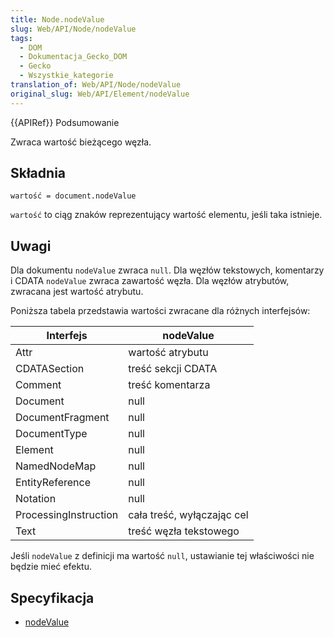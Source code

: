 ```yaml
---
title: Node.nodeValue
slug: Web/API/Node/nodeValue
tags:
  - DOM
  - Dokumentacja_Gecko_DOM
  - Gecko
  - Wszystkie_kategorie
translation_of: Web/API/Node/nodeValue
original_slug: Web/API/Element/nodeValue
---
```

{{APIRef}} Podsumowanie

Zwraca wartość bieżącego węzła.

## Składnia

    wartość = document.nodeValue

`wartość` to ciąg znaków reprezentujący wartość elementu, jeśli taka istnieje.

## Uwagi

Dla dokumentu `nodeValue` zwraca `null`. Dla węzłów tekstowych, komentarzy i CDATA `nodeValue` zwraca zawartość węzła. Dla węzłów atrybutów, zwracana jest wartość atrybutu.

Poniższa tabela przedstawia wartości zwracane dla różnych interfejsów:

| Interfejs             | nodeValue                  |
| --------------------- | -------------------------- |
| Attr                  | wartość atrybutu           |
| CDATASection          | treść sekcji CDATA         |
| Comment               | treść komentarza           |
| Document              | null                       |
| DocumentFragment      | null                       |
| DocumentType          | null                       |
| Element               | null                       |
| NamedNodeMap          | null                       |
| EntityReference       | null                       |
| Notation              | null                       |
| ProcessingInstruction | cała treść, wyłączając cel |
| Text                  | treść węzła tekstowego     |

Jeśli `nodeValue` z definicji ma wartość `null`, ustawianie tej właściwości nie będzie mieć efektu.

## Specyfikacja

- [nodeValue](http://www.w3.org/TR/2000/REC-DOM-Level-2-Core-20001113/core.html#ID-F68D080)

